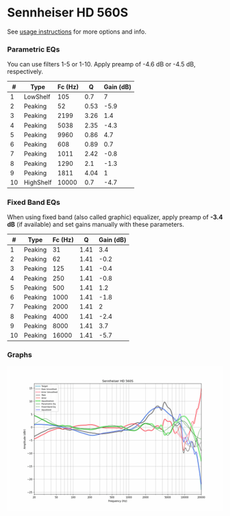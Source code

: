 # Sennheiser HD 560S
See [usage instructions](https://github.com/jaakkopasanen/AutoEq#usage) for more options and info.

### Parametric EQs
You can use filters 1-5 or 1-10. Apply preamp of -4.6 dB or -4.5 dB, respectively.

|   # | Type      |   Fc (Hz) |    Q |   Gain (dB) |
|-----|-----------|-----------|------|-------------|
|   1 | LowShelf  |       105 | 0.7  |         7   |
|   2 | Peaking   |        52 | 0.53 |        -5.9 |
|   3 | Peaking   |      2199 | 3.26 |         1.4 |
|   4 | Peaking   |      5038 | 2.35 |        -4.3 |
|   5 | Peaking   |      9960 | 0.86 |         4.7 |
|   6 | Peaking   |       608 | 0.89 |         0.7 |
|   7 | Peaking   |      1011 | 2.42 |        -0.8 |
|   8 | Peaking   |      1290 | 2.1  |        -1.3 |
|   9 | Peaking   |      1811 | 4.04 |         1   |
|  10 | HighShelf |     10000 | 0.7  |        -4.7 |

### Fixed Band EQs
When using fixed band (also called graphic) equalizer, apply preamp of **-3.4 dB** (if available) and set gains manually with these parameters.

|   # | Type    |   Fc (Hz) |    Q |   Gain (dB) |
|-----|---------|-----------|------|-------------|
|   1 | Peaking |        31 | 1.41 |         3.4 |
|   2 | Peaking |        62 | 1.41 |        -0.2 |
|   3 | Peaking |       125 | 1.41 |        -0.4 |
|   4 | Peaking |       250 | 1.41 |        -0.8 |
|   5 | Peaking |       500 | 1.41 |         1.2 |
|   6 | Peaking |      1000 | 1.41 |        -1.8 |
|   7 | Peaking |      2000 | 1.41 |         2   |
|   8 | Peaking |      4000 | 1.41 |        -2.4 |
|   9 | Peaking |      8000 | 1.41 |         3.7 |
|  10 | Peaking |     16000 | 1.41 |        -5.7 |

### Graphs
![](./Sennheiser%20HD%20560S.png)
